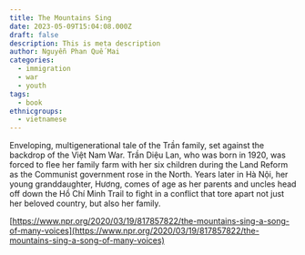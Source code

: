 ```yaml
---
title: The Mountains Sing
date: 2023-05-09T15:04:08.000Z
draft: false
description: This is meta description
author: Nguyễn Phan Quế Mai
categories:
  - immigration
  - war
  - youth
tags:
  - book
ethnicgroups:
  - vietnamese
---
```


Enveloping, multigenerational tale of the Trần family, set against the backdrop of the Việt Nam War. Trần Diệu Lan, who was born in 1920, was forced to flee her family farm with her six children during the Land Reform as the Communist government rose in the North. Years later in Hà Nội, her young granddaughter, Hương, comes of age as her parents and uncles head off down the Hồ Chí Minh Trail to fight in a conflict that tore apart not just her beloved country, but also her family.

[https://www.npr.org/2020/03/19/817857822/the-mountains-sing-a-song-of-many-voices](https://www.npr.org/2020/03/19/817857822/the-mountains-sing-a-song-of-many-voices)
